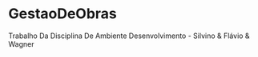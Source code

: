 # GestaoDeObras
Trabalho Da Disciplina De Ambiente Desenvolvimento - Silvino &amp; Flávio &amp; Wagner
